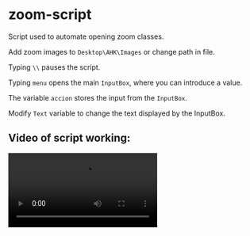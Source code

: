 # zoom-script
Script used to automate opening zoom classes.

Add zoom images to `Desktop\AHK\Images` or change path in file.

Typing `\\` pauses the script.

Typing `menu` opens the main `InputBox`, where you can introduce a value.

The variable `accion` stores the input from the `InputBox`.

Modify `Text` variable to change the text displayed by the InputBox.

## Video of script working:

<video src='https://github.com/Oscar-gg/zoom-script/blob/main/Script-example.mp4'></video>

